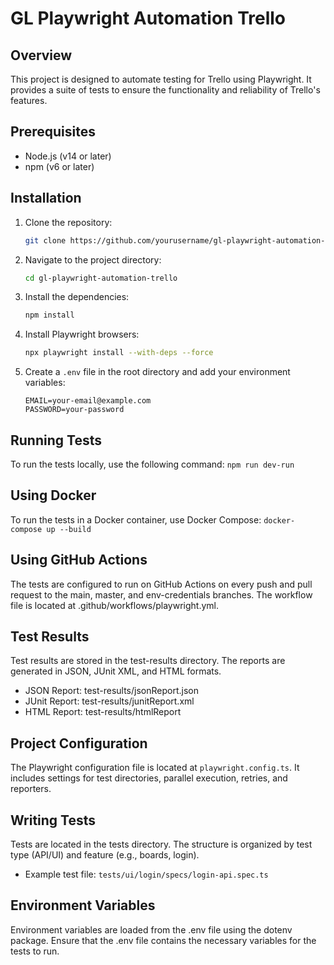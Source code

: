 # GL Playwright Automation Trello

## Overview

This project is designed to automate testing for Trello using Playwright. It provides a suite of tests to ensure the functionality and reliability of Trello's features.

## Prerequisites

- Node.js (v14 or later)
- npm (v6 or later)

## Installation

1. Clone the repository:
    ```sh
    git clone https://github.com/yourusername/gl-playwright-automation-trello.git
    ```
2. Navigate to the project directory:
    ```sh
    cd gl-playwright-automation-trello
    ```
3. Install the dependencies:
    ```sh
    npm install
    ```
4. Install Playwright browsers:
    ```sh
    npx playwright install --with-deps --force
    ```
5. Create a `.env` file in the root directory and add your environment variables:
    ```env
    EMAIL=your-email@example.com
    PASSWORD=your-password
    ```

## Running Tests

To run the tests locally, use the following command:
    ```
    npm run dev-run
    ```

## Using Docker
To run the tests in a Docker container, use Docker Compose:
    ```
    docker-compose up --build
    ```

## Using GitHub Actions
The tests are configured to run on GitHub Actions on every push and pull request to the main, master, and env-credentials branches. The workflow file is located at .github/workflows/playwright.yml.

## Test Results
Test results are stored in the test-results directory. The reports are generated in JSON, JUnit XML, and HTML formats.

* JSON Report: test-results/jsonReport.json
* JUnit Report: test-results/junitReport.xml
* HTML Report: test-results/htmlReport

## Project Configuration
The Playwright configuration file is located at `playwright.config.ts`. It includes settings for test directories, parallel execution, retries, and reporters.

## Writing Tests
Tests are located in the tests directory. The structure is organized by test type (API/UI) and feature (e.g., boards, login).

* Example test file: `tests/ui/login/specs/login-api.spec.ts`

## Environment Variables
Environment variables are loaded from the .env file using the dotenv package. Ensure that the .env file contains the necessary variables for the tests to run.    
